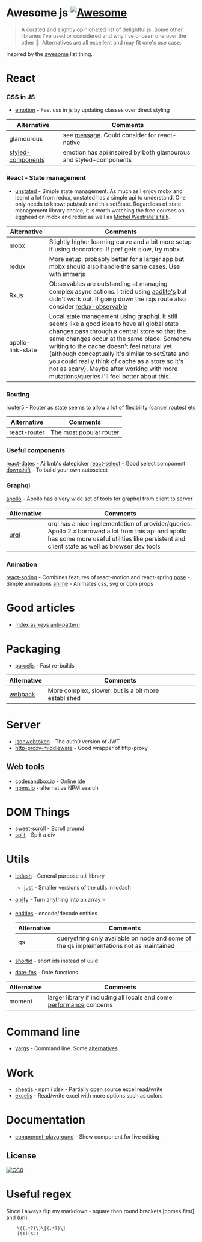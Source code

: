 # Awesome js [![Awesome](https://cdn.rawgit.com/sindresorhus/awesome/d7305f38d29fed78fa85652e3a63e154dd8e8829/media/badge.svg)](https://github.com/sindresorhus/awesome)

> A curated and slightly opinionated list of delightful js. Some other libraries I've used or considered and why I've chosen one over the other 🤷. Alternatives are all excellent and may fit one's use case.

Inspired by the [awesome](https://github.com/sindresorhus/awesome) list thing.

# React

### CSS in JS

- [emotion](https://emotion.sh) - Fast css in js by updating classes over direct styling

| Alternative                                            | Comments                                                                                       |
| ------------------------------------------------------ | ---------------------------------------------------------------------------------------------- |
| glamourous                                             | see [message](https://github.com/paypal/glamorous/issues/419). Could consider for react-native |
| [styled-components](https://www.styled-components.com) | emotion has api inspired by both glamourous and styled-components                              |

### React - State management

- [unstated](https://github.com/jamiebuilds/unstated) - Simple state management. As much as I enjoy mobx and learnt a lot from redux, unstated has a simple api to understand. One only needs to know: pub/sub and this.setState. Regardless of state management library choice, it is worth watching the free courses on egghead on mobx and redux as well as [Michel Westrate's talk](https://www.youtube.com/watch?v=Gyp2QDr7YkU).

| Alternative       | Comments                                                                                                                                                                                                                                                                                                                                                                                                                                       |
| ----------------- | ---------------------------------------------------------------------------------------------------------------------------------------------------------------------------------------------------------------------------------------------------------------------------------------------------------------------------------------------------------------------------------------------------------------------------------------------- |
| mobx              | Slightly higher learning curve and a bit more setup if using decorators. If perf gets slow, try mobx                                                                                                                                                                                                                                                                                                                                           |
| redux             | More setup, probably better for a larger app but mobx should also handle the same cases. Use with immerjs                                                                                                                                                                                                                                                                                                                                      |
| RxJs              | Observables are outstanding at managing complex async actions. I tried using [acdlite's](https://github.com/acdlite/react-rx-component) but didn't work out. If going down the rxjs route also consider [redux-observable](https://github.com/redux-observable/redux-observable)                                                                                                                                                               |
| apollo-link-state | Local state management using graphql. It still seems like a good idea to have all global state changes pass through a central store so that the same changes occur at the same place. Somehow writing to the cache doesn't feel natural yet (although conceptually it's similar to setState and you could really think of cache as a store so it's not as scary). Maybe after working with more mutations/queries I'll feel better about this. |

### Routing

[router5](https://router5.js.org/) - Router as state seems to allow a lot of flexibility (cancel routes) etc

| Alternative                                             | Comments                |
| ------------------------------------------------------- | ----------------------- |
| [react-router](https://reacttraining.com/react-router/) | The most popular router |

### Useful components

[react-dates](https://github.com/airbnb/react-dates) - Airbnb's datepicker
[react-select](https://github.com/JedWatson/react-select) - Good select component
[downshift](https://github.com/paypal/downshift) - To build your own autoselect

### Graphql

[apollo](https://www.apollographql.com) - Apollo has a very wide set of tools for graphql from client to server

| Alternative                                    | Comments                                                                                                                                                                                            |
| ---------------------------------------------- | --------------------------------------------------------------------------------------------------------------------------------------------------------------------------------------------------- |
| [urql](https://github.com/FormidableLabs/urql) | urql has a nice implementation of provider/queries. Apollo 2.x borrowed a lot from this api and apollo has some more useful utilities like persistent and client state as well as browser dev tools |

### Animation

[react-spring](https://github.com/drcmda/react-spring) - Combines features of react-motion and react-spring
[pose](https://popmotion.io/pose/) - Simple animations
[anime](http://animejs.com/documentation/) - Animates css, svg or dom props

# Good articles

- [Index as keys anti-pattern](https://medium.com/@robinpokorny/index-as-a-key-is-an-anti-pattern-e0349aece318)

# Packaging

- [parceljs](https://parceljs.org/) - Fast re-builds

| Alternative                        | Comments                                            |
| ---------------------------------- | --------------------------------------------------- |
| [webpack](https://webpack.js.org/) | More complex, slower, but is a bit more established |

# Server

- [jsonwebtoken](https://github.com/auth0/node-jsonwebtoken) - The auth0 version of JWT
- [http-proxy-middleware](https://github.com/chimurai/http-proxy-middleware) - Good wrapper of http-proxy

## Web tools

- [codesandbox.io](https://codesandbox.io) - Online ide
- [npms.io](https://npms.io/) - alternative NPM search

# DOM Things

- [sweet-scroll](https://github.com/tsuyoshiwada/sweet-scroll) - Scroll around
- [split](https://github.com/nathancahill/split/) - Split a div

# Utils

- [lodash](https://lodash.com) - General purpose util library
  - [just](https://github.com/angus-c/just) - Smaller versions of the utils in lodash
- [arrify](https://github.com/sindresorhus/arrify) - Turn anything into an array :star:
- [entities](https://github.com/fb55/entities) - encode/decode entities

  | Alternative | Comments                                                                                |
  | ----------- | --------------------------------------------------------------------------------------- |
  | qs          | querystring only available on node and some of the qs implementations not as maintained |

- [shortid](https://www.npmjs.com/package/shortid) - short ids instead of uuid
- [date-fns](https://date-fns.org/) - Date functions

| Alternative | Comments                                                                                                               |
| ----------- | ---------------------------------------------------------------------------------------------------------------------- |
| moment      | larger library if including all locals and some [performance](https://raygun.com/blog/moment-js-vs-date-fns/) concerns |

# Command line

- [yargs](https://github.com/yargs/yargs) - Command line. Some [alternatives](https://www.npmtrends.com/commander-vs-yargs-vs-optimist-vs-optionator-vs-minimist-vs-meow)

# Work

- [sheetjs](https://github.com/sheetjs/js-xlsx) - npm i xlsx - Partially open source excel read/write
- [exceljs](https://github.com/guyonroche/exceljs) - Read/write excel with more options such as colors

# Documentation

- [component-playground](https://github.com/FormidableLabs/component-playground) - Show component for live editing

## License

[![CC0](http://mirrors.creativecommons.org/presskit/buttons/88x31/svg/cc-zero.svg)](https://creativecommons.org/publicdomain/zero/1.0/)

# Useful regex

Since I always flip my markdown - square then round brackets [comes first] and (url).

```
    \((.*?)\)\[(.*?)\]
    [$1]($2)
```

